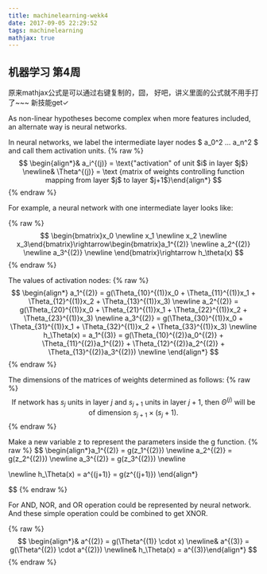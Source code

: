 ```yaml
---
title: machinelearning-wekk4
date: 2017-09-05 22:29:52
tags: machinelearning
mathjax: true
---
```


## 机器学习 第4周

原来mathjax公式是可以通过右键复制的，囧， 好吧，讲义里面的公式就不用手打了~~~ 新技能get✓

As non-linear hypotheses become complex when more features included, an alternate way is neural networks.

In neural networks, we label the intermediate layer nodes $ a_0^2 ... a_n^2 $ and call them activation units.
 {% raw %}
$$
\begin{align*}& a_i^{(j)} = \text{"activation" of unit $i$ in layer $j$} \newline& \Theta^{(j)} = \text
{matrix of weights controlling function mapping from layer $j$ to layer $j+1$}\end{align*}
$$
 {% endraw %}

For example, a neural network with one intermediate layer looks like:

 {% raw %}
$$
\begin{bmatrix}x_0 \newline x_1 \newline x_2 \newline x_3\end{bmatrix}\rightarrow\begin{bmatrix}a_1^{(2)} \newline a_2^{(2)} \newline a_3^{(2)} \newline \end{bmatrix}\rightarrow h_\theta(x)
 $$
 {% endraw %}

The values of activation nodes:
 {% raw %}
$$
\begin{align*}
a_1^{(2)} = g(\Theta_{10}^{(1)}x_0 + \Theta_{11}^{(1)}x_1 + \Theta_{12}^{(1)}x_2 + \Theta_{13}^{(1)}x_3) \newline
a_2^{(2)} = g(\Theta_{20}^{(1)}x_0 + \Theta_{21}^{(1)}x_1 + \Theta_{22}^{(1)}x_2 + \Theta_{23}^{(1)}x_3) \newline
a_3^{(2)} = g(\Theta_{30}^{(1)}x_0 + \Theta_{31}^{(1)}x_1 + \Theta_{32}^{(1)}x_2 + \Theta_{33}^{(1)}x_3) \newline
h_\Theta(x) = a_1^{(3)} = g(\Theta_{10}^{(2)}a_0^{(2)} + \Theta_{11}^{(2)}a_1^{(2)} + \Theta_{12}^{(2)}a_2^{(2)} + \Theta_{13}^{(2)}a_3^{(2)}) \newline
\end{align*}
$$
 {% endraw %}

The dimensions of the matrices of weights determined as follows:
 {% raw %}
 $$
 \text{If network has $s_j$ units in layer $j$ and $s_{j+1}$ units in layer $j+1$, then $\Theta^{(j)}$ will be of dimension $s_{j+1} \times (s_j + 1)$.}
 $$
 {% endraw %}


Make a new variable z to represent the parameters inside the g function.
 {% raw %}
 $$
 \begin{align*}a_1^{(2)} = g(z_1^{(2)}) \newline a_2^{(2)} = g(z_2^{(2)}) \newline a_3^{(2)} = g(z_3^{(2)}) \newline 
 
 
\newline 
 h_\Theta(x) = a^{(j+1)} = g(z^{(j+1)})
 \end{align*}
 
 $$
 {% endraw %}



For  AND, NOR, and OR operation could be represented by neural network.
And these simple operation could be combined to get XNOR. 

 {% raw %}
 $$
\begin{align*}& a^{(2)} = g(\Theta^{(1)} \cdot x) \newline& a^{(3)} = g(\Theta^{(2)} \cdot a^{(2)}) \newline& h_\Theta(x) = a^{(3)}\end{align*}
 $$
 {% endraw %}